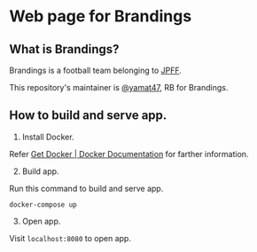 Web page for Brandings
====

What is Brandings?
----

Brandings is a football team belonging to [JPFF](https://jpffeast.jimdofree.com/).

This repository's maintainer is [@yamat47](https://github.com/yamat47), RB for Brandings.

How to build and serve app.
----

1. Install Docker.

Refer [Get Docker | Docker Documentation](https://docs.docker.com/get-docker/) for farther information.

2. Build app.

Run this command to build and serve app.

```
docker-compose up
```

3. Open app.

Visit `localhost:8080` to open app.
